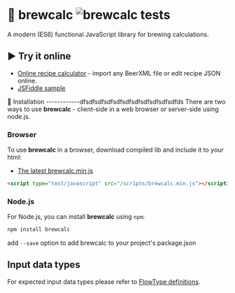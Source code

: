 # 🍺 brewcalc ![brewcalc tests](https://github.com/brewcomputer/brewcalc/workflows/brewcalc%20tests/badge.svg)
A modern (ES6) functional JavaScript library for brewing calculations.

▶️ Try it online
--------------------
 * [Online recipe calculator](https://brewcomputer.github.io/brewcalc/) - import any BeerXML file or edit recipe JSON online.
 * [JSFiddle sample](https://jsfiddle.net/krutilin/nn7sdekg/)

🚀 Installation
------------dfsdfsdfsdfsdfsdfsdfsdfsdfsdfsdfds
There are two ways to use **brewcalc** - client-side in a web browser or server-side using node.js.

### Browser
To use **brewcalc** in a browser, download compiled lib and include it to your html:

 * [The latest brewcalc.min.js](https://raw.githubusercontent.com/brewcomputer/brewcalc/master/web/brewcalc.min.js)
 
```html
<script type="text/javascript" src="/scripts/brewcalc.min.js"></script>
```

### Node.js
For Node.js, you can install **brewcalc** using `npm`:

```bash
npm install brewcalc
```
add `--save` option to add brewcalc to your project's package.json

## Input data types
For expected input data types please refer to [FlowType definitions](https://github.com/brewcomputer/brewcalc/tree/master/src/types).
